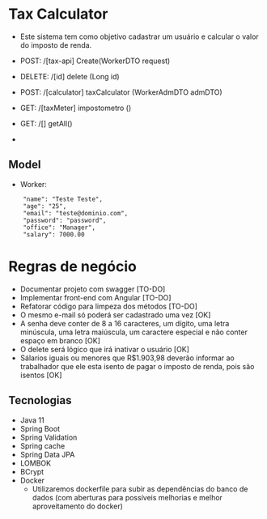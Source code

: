 # Tax Calculator

- Este sistema tem como objetivo cadastrar um usuário e calcular o valor do imposto de renda.


- POST: /[tax-api] Create(WorkerDTO request)
- DELETE: /[id] delete (Long id)
- POST: /[calculator] taxCalculator (WorkerAdmDTO admDTO)
- GET: /[taxMeter] impostometro ()
- GET: /[] getAll()
- 
## Model

- Worker: 

```json:
    "name": "Teste Teste",
    "age": "25",
    "email": "teste@dominio.com",
    "password": "password",
    "office": "Manager",
    "salary": 7000.00
```

# Regras de negócio

- Documentar projeto com swagger [TO-DO]
- Implementar front-end com Angular [TO-DO]
- Refatorar código para limpeza dos métodos [TO-DO]
- O mesmo e-mail só poderá ser cadastrado uma vez [OK]
- A senha deve conter de 8 a 16 caracteres, um dígito, uma letra minúscula, uma letra maiúscula, um caractere especial e não conter espaço em branco [OK]
- O delete será lógico que irá inativar o usuário [OK]
- Sálarios iguais ou menores que R$1.903,98 deverão informar ao trabalhador que ele esta isento de pagar o imposto de renda, pois são isentos [OK]

## Tecnologias

- Java 11
- Spring Boot
- Spring Validation
- Spring cache
- Spring Data JPA
- LOMBOK
- BCrypt
- Docker
  - Utilizaremos dockerfile para subir as dependências do banco de dados (com aberturas para possíveis melhorias e melhor aproveitamento do docker)
